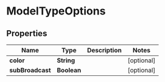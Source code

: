 

# ModelTypeOptions

## Properties

Name | Type | Description | Notes
------------ | ------------- | ------------- | -------------
**color** | **String** |  |  [optional]
**subBroadcast** | **Boolean** |  |  [optional]



